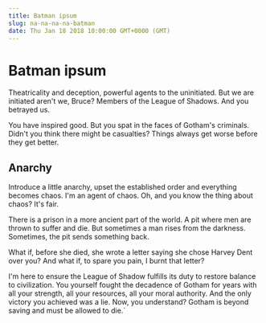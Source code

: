 ```yaml
---
title: Batman ipsum
slug: na-na-na-na-batman
date: Thu Jan 18 2018 10:00:00 GMT+0000 (GMT)
---
```


# Batman ipsum

Theatricality and deception, powerful agents to the uninitiated. But we are initiated aren't we, Bruce? Members of the League of Shadows. And you betrayed us.

You have inspired good. But you spat in the faces of Gotham's criminals. Didn't you think there might be casualties? Things always get worse before they get better.

## Anarchy

Introduce a little anarchy, upset the established order and everything becomes chaos. I'm an agent of chaos. Oh, and you know the thing about chaos? It's fair.

There is a prison in a more ancient part of the world. A pit where men are thrown to suffer and die. But sometimes a man rises from the darkness. Sometimes, the pit sends something back.

What if, before she died, she wrote a letter saying she chose Harvey Dent over you? And what if, to spare you pain, I burnt that letter?

I'm here to ensure the League of Shadow fulfills its duty to restore balance to civilization. You yourself fought the decadence of Gotham for years with all your strength, all your resources, all your moral authority. And the only victory you achieved was a lie. Now, you understand? Gotham is beyond saving and must be allowed to die.`